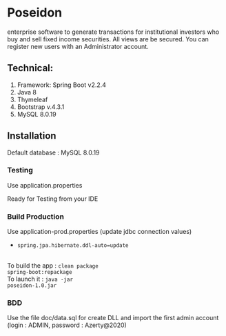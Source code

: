 # Poseidon
enterprise software to generate transactions for institutional investors who buy and sell fixed income securities.
All views are be secured. You can register new users with an Administrator account.
## Technical:

1. Framework: Spring Boot v2.2.4
2. Java 8
3. Thymeleaf
4. Bootstrap v.4.3.1
5. MySQL 8.0.19
## Installation
Default database : MySQL 8.0.19

### Testing
Use application.properties<br/>

Ready for Testing from your IDE

### Build Production

Use application-prod.properties (update jdbc connection values)
<ul>
<li><code>spring.jpa.hibernate.ddl-auto=update</code> </li>
</ul>

<br/>To build the app : <code>clean package spring-boot:repackage</code>
<br/>To launch it : <code>java -jar poseidon-1.0.jar</code> 

### BDD 
Use the file doc/data.sql for create DLL and import the first admin account (login : ADMIN, password : Azerty@2020)
